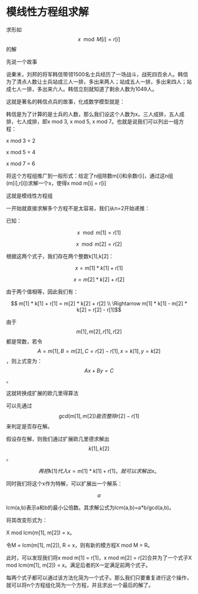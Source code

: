 # 模线性方程组求解

求形如$$x \mod M[i] = r[i] $$的解

先说一个故事

说秦末，刘邦的将军韩信带领1500名士兵经历了一场战斗，战死四百余人。韩信为了清点人数让士兵站成三人一排，多出来两人；站成五人一排，多出来四人；站成七人一排，多出来六人。韩信立刻就知道了剩余人数为1049人。

这就是著名的韩信点兵的故事，化成数学模型就是：

韩信是为了计算的是士兵的人数，那么我们设这个人数为x。三人成排，五人成排，七人成排，即x mod 3, x mod 5, x mod 7。也就是说我们可以列出一组方程：

x mod 3 = 2

x mod 5 = 4

x mod 7 = 6

将这个方程组推广到一般形式：给定了n组除数m\[i\]和余数r\[i\]，通过这n组\(m\[i\],r\[i\]\)求解一个x，使得x mod m\[i\] = r\[i\]

这就是模线性方程组

一开始就直接求解多个方程不是太容易，我们从n=2开始递推：

已知：

$$x \mod m[1] = r[1]$$

$$ x \mod m[2] = r[2]$$

根据这两个式子，我们存在两个整数k\[1\],k\[2\]：

$$x = m[1] * k[1] + r[1]$$

$$ x = m[2] * k[2] + r[2] $$

由于两个值相等，因此我们有：

$$ m[1] * k[1] + r[1] = m[2] * k[2] + r[2] 
 \\ \Rightarrow  m[1] * k[1] - m[2] * k[2] = r[2] - r[1]$$

由于$$m[1],m[2],r[1],r[2]$$都是常数，若令$$A=m[1],B=m[2],C=r[2]-r[1],x=k[1],y=k[2]$$，则上式变为：$$Ax + By = C$$。

这就转换成扩展的欧几里得算法

可以先通过$$gcd(m[1], m[2])能否整除r[2]-r[1]$$来判定是否存在解。

假设存在解，则我们通过扩展欧几里德求解出$$k[1],k[2]$$。

$$再把k[1]代入x = m[1] * k[1] + r[1]，就可以求解出x。$$

同时我们将这个x作为特解，可以扩展出一个解系：

$$a$$

lcm\(a,b\)表示a和b的最小公倍数。其求解公式为lcm\(a,b\)=a\*b/gcd\(a,b\)。

将其改变形式为：

X mod lcm\(m\[1\], m\[2\]\) = x。

令M = lcm\(m\[1\], m\[2\]\), R = x，则有新的模方程X mod M = R。

此时，可以发现我们将x mod m\[1\] = r\[1\]，x mod m\[2\] = r\[2\]合并为了一个式子X mod lcm\(m\[1\], m\[2\]\) = x。满足后者的X一定满足前两个式子。

每两个式子都可以通过该方法化简为一个式子。那么我们只要重复进行这个操作，就可以将n个方程组化简为一个方程，并且求出一个最后的解了。

